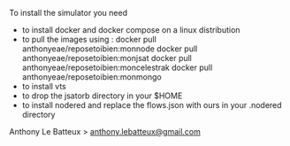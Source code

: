 To install the simulator you need 
- to install docker and docker compose on a linux distribution
- to pull the images using :
docker pull anthonyeae/reposetoibien:monnode
docker pull anthonyeae/reposetoibien:monjsat
docker pull anthonyeae/reposetoibien:moncelestrak
docker pull anthonyeae/reposetoibien:monmongo
- to install vts 
- to drop the jsatorb directory in your $HOME
- to install nodered and replace the flows.json with ours in your .nodered directory

Anthony Le Batteux > anthony.lebatteux@gmail.com 
